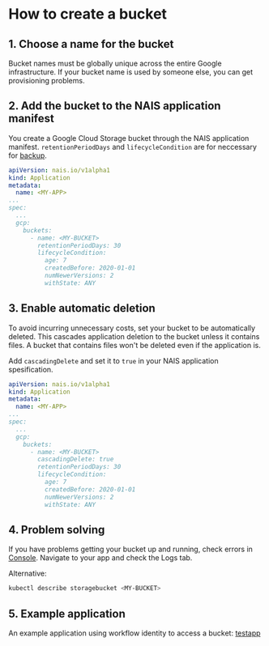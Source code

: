 # How to create a bucket

## 1. Choose a name for the bucket

Bucket names must be globally unique across the entire Google infrastructure. If your bucket name is used by someone else, you can get provisioning problems.

## 2. Add the bucket to the NAIS application manifest

You create a Google Cloud Storage bucket through the NAIS application manifest. `retentionPeriodDays` and `lifecycleCondition` are for neccessary for [backup](../../reference/bucket-backup.md).

```yaml
apiVersion: nais.io/v1alpha1
kind: Application
metadata:
  name: <MY-APP>
...
spec:
  ...
  gcp:
    buckets:
      - name: <MY-BUCKET>
        retentionPeriodDays: 30
        lifecycleCondition:
          age: 7
          createdBefore: 2020-01-01
          numNewerVersions: 2
          withState: ANY
```

## 3. Enable automatic deletion

To avoid incurring unnecessary costs, set your bucket to be automatically deleted. This cascades application deletion to the bucket unless it contains files. A bucket that contains files won't be deleted even if the application is.

Add `cascadingDelete` and set it to `true` in your NAIS application spesification. 

```yaml hl_lines="11"
apiVersion: nais.io/v1alpha1
kind: Application
metadata:
  name: <MY-APP>
...
spec:
  ...
  gcp:
    buckets:
      - name: <MY-BUCKET>
        cascadingDelete: true
        retentionPeriodDays: 30
        lifecycleCondition:
          age: 7
          createdBefore: 2020-01-01
          numNewerVersions: 2
          withState: ANY
```

## 4. Problem solving

If you have problems getting your bucket up and running, check errors in [Console](https://console.@@TENANT@@.cloud.nais.io). Navigate to your app <MY-APP> and check the Logs tab.

Alternative:

```bash
kubectl describe storagebucket <MY-BUCKET>
```

## 5. Example application

An example application using workflow identity to access a bucket: [testapp](https://github.com/nais/testapp)
